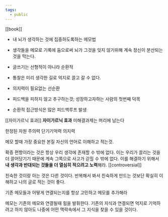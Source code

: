 ```yaml
---
tags:
  - public
---
```

[[book]]

* 내 뇌가 생각하는 것에 집중하도록하는 메모법
* 생각들을 메모로 기록에 둠으로써 뇌가 그것을 잊지 않기위해 계속 정신이 분산되는 것을 막는다.

* 글쓰기는 선형적이 아니라 순환적
* 통찰은 미리 생각한 길로 억지로 끌고 갈 수 없다. 
* 의지력이 필요없는 선순환
* 피드백을 피하지 않고 추구하는것; 성장하고자하는 사람의 첫번째 덕목
* 순환적 접근방식은 많은 피드백루프 발생

[[자이가르닉 효과]]
**자이가르닉 효과**
미해결과제는 머리에 남는다

한정된 자원
주의력
단기기억력
의지력


메모 할때 가장 중요한 본질 
자신의 언어로 이해하고 적는것.


확증 편향이라는 것은 항상 우리 생각에 존재할 수 밖에 없다.
이는 우리가 끌리는 것을 더 끌어당기기 때문에 계속 그쪽으로 사고가 갇힐 수 밖에 없다.
이를 해결하기 위해서 **내 생각과 반대되는 것들을 더 열심히 적으려고 노력**해라.
[[controversial]]

친숙한 것이랑 아는 것은 다른 것이다.
반복해서 봐서 친숙하게 만드는 것보단 확실히 이해하고 나의 글로 적는 것이 좋다.

기존 메모들과 어떻게 연결되는지를 항상 고민하고 메모를 추가해라

메모는 기존의 메모와 연결될때 힘을 발휘한다. 기존의 지식과 연결되면 억지로 기억하려고 하지 않아도 나중에 어떤 맥락속에서 그 지식을 찾을 수 있을 것이다.

